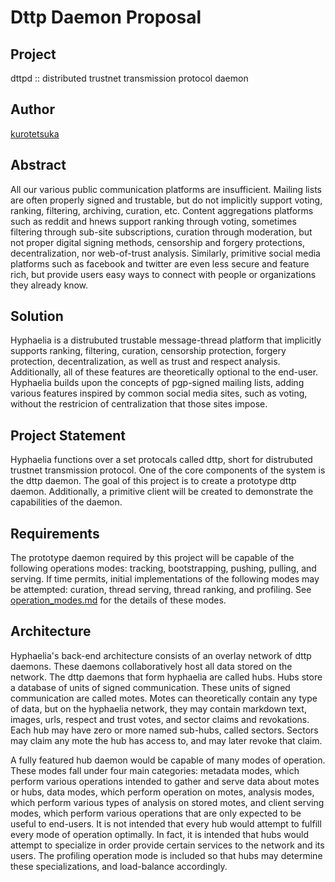 # Dttp Daemon Proposal

## Project
dttpd :: distributed trustnet transmission protocol daemon

## Author
[kurotetsuka](github.com/kurotetsuka)

## Abstract
All our various public communication platforms are insufficient. Mailing lists are often properly signed and trustable, but do not implicitly support voting, ranking, filtering, archiving, curation, etc. Content aggregations platforms such as reddit and hnews support ranking through voting, sometimes filtering through sub-site subscriptions, curation through moderation, but not proper digital signing methods, censorship and forgery protections, decentralization, nor web-of-trust analysis. Similarly, primitive social media platforms such as facebook and twitter are even less secure and feature rich, but provide users easy ways to connect with people or organizations they already know.

## Solution
Hyphaelia is a distrubuted trustable message-thread platform that implicitly supports ranking, filtering, curation, censorship protection, forgery protection, decentralization, as well as trust and respect analysis. Additionally, all of these features are theoretically optional to the end-user. Hyphaelia builds upon the concepts of pgp-signed mailing lists, adding various features inspired by common social media sites, such as voting, without the restricion of centralization that those sites impose.

## Project Statement
Hyphaelia functions over a set protocals called dttp, short for distrubuted trustnet transmission protocol. One of the core components of the system is the dttp daemon. The goal of this project is to create a prototype dttp daemon. Additionally, a primitive client will be created to demonstrate the capabilities of the daemon.

## Requirements
The prototype daemon required by this project will be capable of the following operations modes: tracking, bootstrapping, pushing, pulling, and serving. If time permits, initial implementations of the following modes may be attempted: curation, thread serving, thread ranking, and profiling. See [operation_modes.md](github.com/kurotetsuka/hyphaelia/notes/operation_modes.md) for the details of these modes.

## Architecture
Hyphaelia's back-end architecture consists of an overlay network of dttp daemons. These daemons collaboratively host all data stored on the network. The dttp daemons that form hyphaelia are called hubs. Hubs store a database of units of signed communication. These units of signed communication are called motes. Motes can theoretically contain any type of data, but on the hyphaelia network, they may contain markdown text, images, urls, respect and trust votes, and sector claims and revokations. Each hub may have zero or more named sub-hubs, called sectors. Sectors may claim any mote the hub has access to, and may later revoke that claim.

A fully featured hub daemon would be capable of many modes of operation. These modes fall under four main categories: metadata modes, which perform various operations intended to gather and serve data about motes or hubs, data modes, which perform operation on motes, analysis modes, which perform various types of analysis on stored motes, and client serving modes, which perform various operations that are only expected to be useful to end-users. It is not intended that every hub would attempt to fulfill every mode of operation optimally. In fact, it is intended that hubs would attempt to specialize in order provide certain services to the network and its users. The profiling operation mode is included so that hubs may determine these specializations, and load-balance accordingly.
